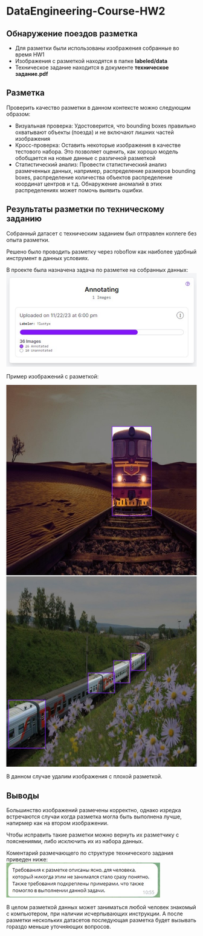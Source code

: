 # DataEngineering-Course-HW2
## Обнаружение поездов разметка
* Для разметки были использованы изображения собранные во время HW1
* Изображения с разметкой находятся в папке **labeled/data**
* Техническое задание находится в документе **техническое задание.pdf**
## Разметка
Проверить качество разметки в данном контексте можно следующим образом:
* Визуальная проверка: Удостоверится, что bounding boxes правильно охватывают объекты (поезда) и не включают лишних частей изображения
* Кросс-проверка: Оставить некоторые изображения в качестве тестового набора. Это позволяет оценить, как хорошо модель обобщается на новые данные с различной разметкой
* Статистический анализ: Провести статистический анализ размеченных данных, например, распределение размеров bounding boxes, распределение количества объектов распределение координат центров и т.д. Обнаружение аномалий в этих распределениях может помочь выявить ошибки.
## Результаты разметки по техническому заданию
Собранный датасет с техническим заданием был отправлен коллеге без опыта разметки. 

Решено было проводить разметку через roboflow как наиболее удобный инструмент в данных условиях.

В проекте была назначена задача по разметке на собранных данных:
![assign](https://github.com/VirtuallInsanity/DataEngineering-Course/blob/hw2/imgs/Screenshot_145.jpg)

Пример изображений с разметкой:

![example1](https://github.com/VirtuallInsanity/DataEngineering-Course/blob/hw2/imgs/Screenshot_137.jpg)
![example2](https://github.com/VirtuallInsanity/DataEngineering-Course/blob/hw2/imgs/Screenshot_138.jpg)

В данном случае удалим изображения с плохой разметкой.
## Выводы
Большинство изображений размечены корректно, однако изредка встречаются случаи когда разметка могла быть выполнена лучше, напирмер как на втором изображении.

Чтобы исправить такие разметки можно вернуть их разметчику с пояснениями, либо исключить их из набора данных.

Коментарий размечающего по структуре технического задания приведен ниже:
![comment](https://github.com/VirtuallInsanity/DataEngineering-Course/blob/hw2/imgs/Screenshot_146.jpg)

В целом разметкой данных может заниматься любой человек знакомый с компьютером, при наличии исчерпывающих инструкции. А после разметки нескольких датасетов последующая разметка будет вызывать гораздо меньше уточняющих вопросов.
